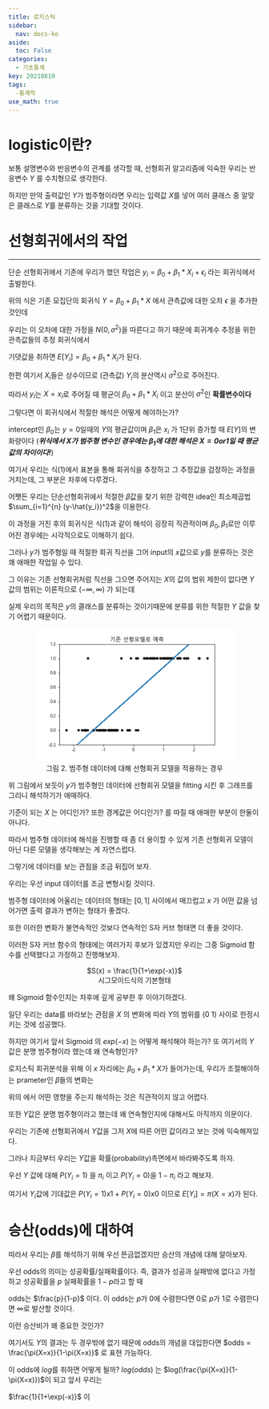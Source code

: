```yaml
---
title: 로지스틱
sidebar:
  nav: docs-ko
aside:
  toc: False
categories:
  - 기초통계
key: 20210810
tags: 
  -통계학
use_math: true
---
```


# logistic이란?
보통 설명변수와 반응변수의 관계를 생각할 때, 선형회귀 알고리즘에 익숙한 우리는 반응변수 $Y$ 를 수치형으로 생각한다.

하지만 만약 출력값인 $Y$가 범주형이라면 우리는 입력값 $X$를 넣어 여러 클래스 중 알맞은 클래스로 $Y$를 분류하는 것을 기대할 것이다.
# 선형회귀에서의 작업
---
단순 선형회귀에서 기존에 우리가 했던 작업은 $y_i = \beta_0 + \beta_1*X_i+ \epsilon_i$ 
라는 회귀식에서 출발한다.


위의 식은 기존 모집단의 회귀식 $Y = \beta_0 + \beta_1 * X$ 에서 관측값에 대한 오차 $\epsilon$ 을 추가한 것인데

우리는 이 오차에 대한 가정을 $N(0,\sigma^2)$을 따른다고 하기 때문에 회귀계수 추정을 위한 관측값들의 추정 회귀식에서

기댓값을 취하면 $E[Y_i] = \beta_0 + \beta_1*X_i$가 된다.

한편 여기서 $X_i$들은 상수이므로 (관측값) $Y_i$의 분산역시 $\sigma^2$으로 주어진다.

따라서 $y_i$는 $X=x_i$로 주어질 때 평균이  $\beta_0 + \beta_1*X_i$ 이고 분산이  $\sigma^2$인 **확률변수이다**

그렇다면 이 회귀식에서 적절한 해석은 어떻게 해야하는가?

intercept인 $\beta_0$는 $y=0$일때의 $Y$의 평균값이며 $\beta_1$은 $x_i$ 가 1단위 증가할 때 $E[Y]$의 변화량이다
(***위식에서 X가 범주형 변수인 경우에는 $\beta_1$에 대한 해석은 $X = 0 or 1$일 때 평균값의 차이이다!***)

여기서 우리는 식(1)에서 표본을 통해 회귀식을 추정하고 그 추정값을 검정하는 과정을 거치는데, 그 부분은 차후에 다루겠다.

어쨋든 우리는 단순선형회귀에서 적절한 $\beta$값을 찾기 위한 강력한 idea인 최소제곱법 $\sum_{i=1}^{n} (y-\hat{y_i})^2$을 이용한다.

이 과정을 거친 후의 회귀식은 식(1)과 같이 해석이 굉장히 직관적이며 $\beta_0,\beta_1$로만 이루어진 경우에는 시각적으로도 이해하기 쉽다.

그러나 $y$가 범주형일 때 적절한 회귀 직선을 그어 input의 $x$값으로 $y$를 분류하는 것은 꽤 애매한 작업일 수 있다.

그 이유는 기존 선형회귀처럼 직선을 그으면 주어지는 $X$의 값의 범위 제한이 없다면  $Y$값의 범위는 이론적으로 $(-\infty,\infty)$ 가 되는데

실제 우리의 목적은 $y$의 클래스를 분류하는 것이기때문에 분류를 위한 적절한 $Y$ 값을 찾기 어렵기 때문이다.

<p align = "center">
  <img width = "400" src = "https://github.com/skdytpq/skdytpq.github.io/blob/master/_pics/2021-08-11-logistic_2.png?raw=true">
  <br>
  그림 2. 범주형 데이터에 대해 선형회귀 모델을 적용하는 경우
</p>

위 그림에서 보듯이 $y$가 범주형인 데이터에 선형회귀 모델을 fitting 시킨 후 그래프를 그리니 해석하기가 애매하다.

기준이 되는 $X$ 는 어디인가? 또한 경계값은 어디인가? 를 따질 때 애매한 부분이 한둘이 아니다.

따라서 범주형 데이터에 해석을 진행할 때 좀 더 용이할 수 있게 기존 선형회귀 모델이 아닌 다른 모델을 생각해보는 게 자연스럽다.

그렇기에 데이터를 보는 관점을 조금 뒤집어 보자.

우리는 우선 input 데이터를 조금 변형시킬 것이다.

범주형 데이터에 어울리는 데이터의 형태는 $[0,1]$ 사이에서 매끄럽고 $x$ 가 어떤 값을 넘어가면 출력 결과가 변하는 형태가 좋겠다.

또한 이러한 변화가 불연속적인 것보다 연속적인 S자 커브 형태면 더 좋을 것이다.

이러한 S자 커브 함수의 형태에는 여러가지 후보가 있겠지만 우리는 그중 Sigmoid 함수를 선택했다고 가정하고 진행해보자.

<p align = "center">
    $S(x) = \frac{1}{1+\exp(-x)}$
    <br>
    시그모이드식의 기본형태
</p>

왜 Sigmoid 함수인지는 차후에 깊게 공부한 후 이야기하겠다.

일단 우리는 data를 바라보는 관점을 $X$ 의 변화에 따라 $Y$의 범위를 $(0~1)$ 사이로 한정시키는 것에 성공했다. 

하지만 여기서 앞서 Sigmoid 의 $exp(-x)$ 는 어떻게 해석해야 하는가? 또 여기서의 $Y$ 값은 분명 범주형이라 했는데 왜 연속형인가?
  
로지스틱 회귀분석을 위해 이 $x$ 자리에는 $\beta_0+\beta_1*X$가 들어가는데, 우리가 조절해야하는 prameter인 $\beta$들의 변화는

위의 에서 어떤 영향을 주는지 해석하는 것은 직관적이지 않고 어렵다.

또한 $Y$값은 분명 범주형이라고 했는데 왜 연속형인지에 대해서도 아직까지 의문이다.

우리는 기존에 선형회귀에서 $Y$값을 그저 $X$에 따른 어떤 값이라고 보는 것에 익숙해져있다. 

그러나 지금부터 우리는 $Y$값을 확률(probability)측면에서 바라봐주도록 하자.

우선 $Y$ 값에 대해 $P(Y_i=1)$ 을 $\pi_i$ 이고 $P(Y_i=0)$을 $1-\pi_i$ 라고 해보자.

여기서 $Y_i$값에 기대값은 $P(Y_i =1)x1 + P(Y_i=0)x0$ 이므로 $E[Y_i] = \pi(X=x)$가 된다.

# 승산(odds)에 대하여

따라서 우리는 $\beta$를 해석하기 위해 우선 뜬금없겠지만 승산의 개념에 대해 알아보자.

우선 odds의 의미는 성공확률/실패확률이다. 즉, 결과가 성공과 실패밖에 없다고 가정하고 성공확률을 $p$ 실패확률을 $1-p$라고 할 때

odds는 $\frac{p}{1-p}$ 이다. 이 odds는 $p$가 0에 수렴한다면 $0$로 $p$가 1로 수렴한다면 $\infty$로 발산할 것이다.

이런 승산비가 왜 중요한 것인가?

여기서도 $Y$의 결과는 두 경우밖에 없기 때문에 odds의 개념을 대입한다면 $odds = \frac{\pi(X=x)}{1-\pi(X=x)}$ 로 표현 가능하다.

이 odds에 $log$를 취하면 어떻게 될까? $log(odds)$ 는 $log(\frac{\pi(X=x)}{1-\pi(X=x)})$이 되고 앞서 우리는 

 $\frac{1}{1+\exp(-x)}$ 이 

